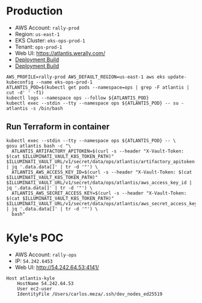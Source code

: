 # Production
* AWS Account: `rally-prod`
* Region: `us-east-1`
* EKS Cluster: `eks-ops-prod-1`
&nbsp;
* Tenant: `ops-prod-1`
* Web UI: https://atlantis.werally.com/
&nbsp;
* [Deployment Build](https://ci.rally-dev.com/teams-cure/blue/organizations/cure/rally-docker-ops-atlantis/)
* [Deployment Build](https://ci.rally-dev.com/teams-cure/job/cure/job/rally-docker-ops-atlantis/)

```
AWS_PROFILE=rally-prod AWS_DEFAULT_REGION=us-east-1 aws eks update-kubeconfig --name eks-ops-prod-1
ATLANTIS_POD=$(kubectl get pods --namespace=ops | grep -F atlantis | cut -d' ' -f1)
kubectl logs --namespace ops --follow ${ATLANTIS_POD}
kubectl exec --stdin --tty --namespace ops ${ATLANTIS_POD} -- su - atlantis -s /bin/bash
```

## Run Terraform in container

```
kubectl exec --stdin --tty --namespace ops ${ATLANTIS_POD} -- \
gosu atlantis bash -c "\
  ATLANTIS_ARTIFACTORY_APITOKEN=$(curl -s --header "X-Vault-Token: $(cat $ILLUMINATI_VAULT_K8S_TOKEN_PATH)" $ILLUMINATI_VAULT_URL/v1/secret/data/ops/atlantis/artifactory_apitoken | jq '.data.data[]' | tr -d '"') \
  ATLANTIS_AWS_ACCESS_KEY_ID=$(curl -s --header "X-Vault-Token: $(cat $ILLUMINATI_VAULT_K8S_TOKEN_PATH)" $ILLUMINATI_VAULT_URL/v1/secret/data/ops/atlantis/aws_access_key_id | jq '.data.data[]' | tr -d '"') \
  ATLANTIS_AWS_SECRET_ACCESS_KEY=$(curl -s --header "X-Vault-Token: $(cat $ILLUMINATI_VAULT_K8S_TOKEN_PATH)" $ILLUMINATI_VAULT_URL/v1/secret/data/ops/atlantis/aws_secret_access_key | jq '.data.data[]' | tr -d '"') \
  bash"
```

# Kyle's POC
* AWS Account: `rally-ops`
* IP: `54.242.6453`
* Web UI: http://54.242.64.53:4141/

```
Host atlantis-kyle
	HostName 54.242.64.53
	User ec2-user
	IdentityFile /Users/carlos.meza/.ssh/dev_nodes_ed25519
```
<!--stackedit_data:
eyJoaXN0b3J5IjpbLTk4NjkxNjA1NSwtMjEwMjk3Njc5NywtOT
Q1NTI4NjI1LC0xNjA0OTMwMDkzLC0yMDk4MTA2NTE1LDE3OTcy
NDIyMzUsNDE2MjQxNjIxXX0=
-->
